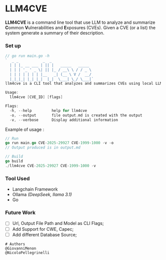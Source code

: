 # LLM4CVE

**LLM4CVE** is a command line tool that use LLM 
to analyze and summarize **C**ommon **V**ulnerabilities and **E**xposures (CVEs).
Given a CVE (or a list) the system generate a summary of their description.
### Set up 

```go
// go run main.go -h
`  _ _           _  _                  
  | | |_ __ ___ | || |   _____   _____ 
  | | | '_ ' _ \| || |_ / __\ \ / / _ \
  | | | | | | | |__   _| (__ \ V /  __/
  |_|_|_| |_| |_|  |_|  \___| \_/ \___|`
llm4cve is a CLI tool that analyzes and summarizes CVEs using local LLMs.

Usage:
  llm4cve [CVE_ID] [flags]

Flags:
  -h, --help         help for llm4cve
  -o, --output       file output.md is created with the output
  -v, --verbose      Display additional information
```

Example of usage :
```go
// Run
go run main.go CVE-2025-29927 CVE-1999-1000 -v -o
// Output produced is in output.md

// Build
go build
./llm4cve CVE-2025-29927 CVE-1999-1000 -v 
```


### Tool Used

- Langchain Framework
- Ollama *(DeepSeek, llama 3.1)*
- Go 

### Future Work 

- [ ] Url, Output File Path and Model as CLI Flags;
- [ ] Add Support for CWE, Capec;
- [ ] Add different Database Source;
```
# Authors
@GiovanniMenon
@NicoloPellegrinelli
```
